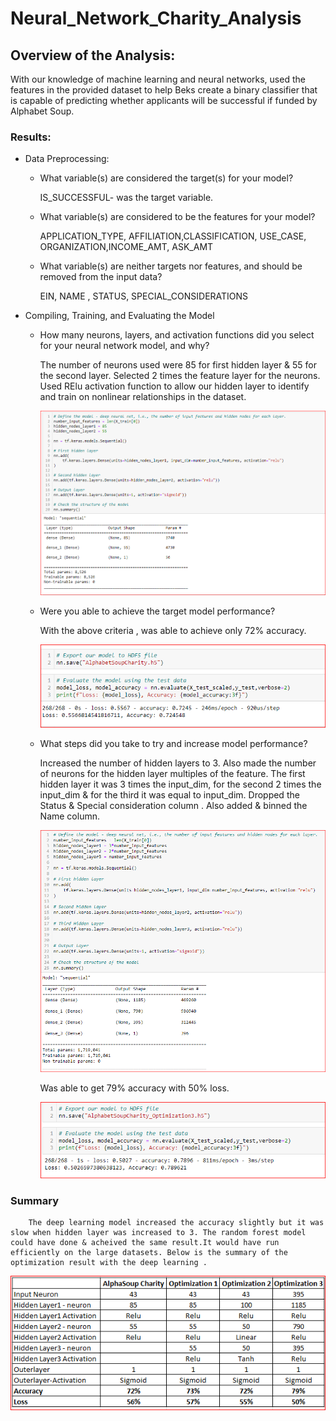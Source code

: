 # Neural_Network_Charity_Analysis

## Overview of the Analysis:
With our knowledge of machine learning and neural networks,  used the features in the provided dataset to help Beks create a binary classifier that is capable of predicting whether applicants will be successful if funded by Alphabet Soup.

### Results:
* Data Preprocessing:

    * What variable(s) are considered the target(s) for your model?

        IS_SUCCESSFUL- was the target variable.

    * What variable(s) are considered to be the features for your model?

         APPLICATION_TYPE, AFFILIATION,CLASSIFICATION,  USE_CASE, ORGANIZATION,INCOME_AMT, ASK_AMT 

    * What variable(s) are neither targets nor features, and should be removed from the input data?

        EIN, NAME , STATUS, SPECIAL_CONSIDERATIONS

* Compiling, Training, and Evaluating the Model
    * How many neurons, layers, and activation functions did  you select for your neural network model, and why?
    
        The number of neurons used were 85 for first hidden layer & 55 for the second layer. Selected 2 times the feature layer for the neurons. Used RElu activation function to allow our hidden layer to identify and train on nonlinear relationships in the dataset.

        ![image](./IMAGES/model1.PNG)
        
    * Were you able to achieve the target model performance?

        With the above criteria , was able to achieve only 72% accuracy. 

        ![image](./IMAGES/model1accuracy.PNG)

    * What steps did you take to try and increase model performance?

        Increased the number of hidden layers to 3. Also made the number of neurons for the hidden layer multiples of the feature. The first hidden layer it was 3 times the input_dim, for the second 2 times the input_dim & for the third it was equal to input_dim. Dropped the Status & Special consideration column . Also added & binned the Name column. 

        ![image](./IMAGES/model2.PNG) 

       
        
        Was able to get 79% accuracy with 50% loss.

        ![image](./IMAGES/model2accuracy.PNG)

### Summary

        The deep learning model increased the accuracy slightly but it was slow when hidden layer was increased to 3. The random forest model could have done & acheived the same result.It would have run efficiently on the large datasets. Below is the summary of the optimization result with the deep learning .

   ![image](./IMAGES/Summary.PNG)



